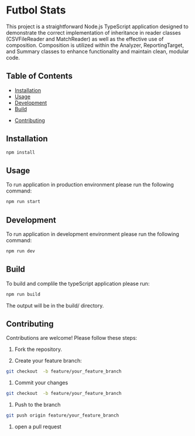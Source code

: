 # Futbol Stats

This project is a straightforward Node.js TypeScript application designed to demonstrate the correct implementation of inheritance in reader classes (CSVFileReader and MatchReader) as well as the effective use of composition. Composition is utilized within the Analyzer, ReportingTarget, and Summary classes to enhance functionality and maintain clean, modular code.

## Table of Contents

- [Installation](#installation)
- [Usage](#usage)
- [Development](#development)
- [Build](#build)
<!-- - [Features](#features) -->
- [Contributing](#contributing)

## Installation

```bash
npm install
```

## Usage

To run application in production environment please run the following command:

```bash
npm run start
```

## Development

To run application in development environment please run the following command:

```bash
npm run dev
```

## Build

To build and complile the typeScript application please run:

```bash
npm run build
```

The output will be in the build/ directory.

<!-- ## Features -->

## Contributing

Contributions are welcome! Please follow these steps:

1. Fork the repository.

2. Create your feature branch:

```bash
git checkout  -b feature/your_feature_branch
```

1. Commit your changes

```bash
git checkout  -b feature/your_feature_branch
```

1. Push to the branch

```bash
git push origin feature/your_feature_branch
```

1. open a pull request
